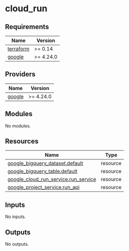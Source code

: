 # cloud_run

<!-- BEGIN_TF_DOCS -->
## Requirements

| Name | Version |
|------|---------|
| <a name="requirement_terraform"></a> [terraform](#requirement\_terraform) | >= 0.14 |
| <a name="requirement_google"></a> [google](#requirement\_google) | >= 4.24.0 |

## Providers

| Name | Version |
|------|---------|
| <a name="provider_google"></a> [google](#provider\_google) | >= 4.24.0 |

## Modules

No modules.

## Resources

| Name | Type |
|------|------|
| [google_bigquery_dataset.default](https://registry.terraform.io/providers/hashicorp/google/latest/docs/resources/bigquery_dataset) | resource |
| [google_bigquery_table.default](https://registry.terraform.io/providers/hashicorp/google/latest/docs/resources/bigquery_table) | resource |
| [google_cloud_run_service.run_service](https://registry.terraform.io/providers/hashicorp/google/latest/docs/resources/cloud_run_service) | resource |
| [google_project_service.run_api](https://registry.terraform.io/providers/hashicorp/google/latest/docs/resources/project_service) | resource |

## Inputs

No inputs.

## Outputs

No outputs.
<!-- END_TF_DOCS -->